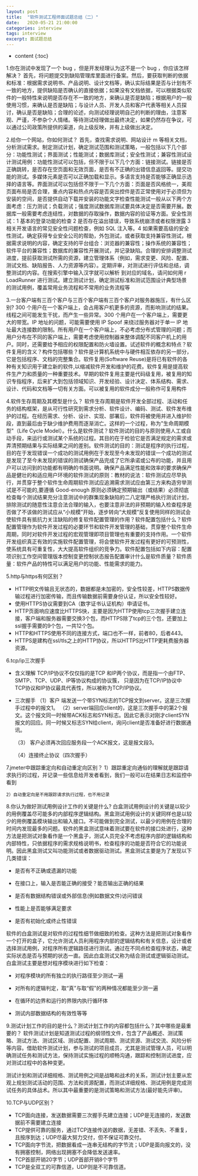 ```yaml
---
layout: post
title:  "软件测试工程师面试题总结（二）"		
date:   2020-05-21 21:00:00
categories: interview
tags: interview
excerpt: 面试题总结
---
```

* content
{:toc}


1.你在测试中发现了一个 bug ，但是开发经理认为这不是一个 bug ，你应该怎样解决？
首先，将问题提交到缺陷管理库里面进行备案。然后，要获取判断的依据和标准：根据需求说明书、产品说明、设计文档等，确认实际结果是否与计划有不一致的地方，提供缺陷是否确认的直接依据；如果没有文档依据，可以根据类似软件的一般特性来说明是否存在不一致的地方，来确认是否是缺陷；根据用户的一般使用习惯，来确认是否是缺陷；与设计人员、开发人员和客户代表等相关人员探讨，确认是否是缺陷；合理的论述，向测试经理说明自己的判断的理由，注意客观、严谨，不参杂个人情绪。等待测试经理做出最终决定，如果仍然存在争议，可以通过公司政策所提供的渠道，向上级反映，并有上级做出决定。

2.给你一个网站，你如何测试？
首先，查找需求说明、网站设计 m 等相关文档，分析测试需求。制定测试计划，确定测试范围和测试策略，一般包括以下几个部分：功能性测试；界面测试；性能测试；数据库测试；安全性测试；兼容性测试设计测试用例：功能性测试可以包括，但不限于以下几个方面：链接测试。链接是否正确跳转，是否存在空页面和无效页面，是否有不正确的出错信息返回等。提交功能的测试。多媒体元素是否可以正确加载和显示。多语言支持是否能够正确显示选择的语言等。界面测试可以包括但不限于一下几个方面：页面是否风格统一，美观页面布局是否合理，重点内容和热点内容是否突出控件是否正常使用对于必须但为安装的空间，是否提供自动下载并安装的功能文字检查性能测试一般从以下两个方面考虑：压力测试；负载测试；强度测试数据库测试要具体决定是否需要开展。数据库一般需要考虑连结性，对数据的存取操作，数据内容的验证等方面。安全性测试：1 基本的登录功能的检查 2 是否存在溢出错误，导致系统崩溃或者权限泄露 3 相关开发语言的常见安全性问题检查，例如 SQL 注入等。4 如果需要高级的安全性测试，确定获得专业安全公司的帮助，外包测试，或者获取支持兼容性测试，根据需求说明的内容，确定支持的平台组合：浏览器的兼容性；操作系统的兼容性；软件平台的兼容性；数据库的兼容性开展测试，并记录缺陷。合理的安排调整测试进度，提前获取测试所需的资源，建立管理体系（例如，需求变更、风险、配置、测试文档、缺陷报告、人力资源等内容）。定期评审，对测试进行评估和总结，调整测试的内容。在搜索引擎中输入汉字就可以解析 到对应的域名，请问如何用 r LoadRunner 进行测试。建立测试计划，确定测试标准和测试范围设计典型场景的测试用例，覆盖常用业务流程和不常用的业务流程等

3.一台客户端有三百个客户与三百个客户端有三百个客户对服务器施压，有什么区别?
300 个用户在一个客户端上，会占用客户机更多的资源，而影响测试的结果。线程之间可能发生干扰，而产生一些异常。300 个用户在一个客户端上，需要更大的带宽。IP 地址的问题，可能需要使用 IP Spoof 来绕过服务器对于单一 IP 地址最大连接数的限制。所有用户在一个客户端上，不必考虑分布式管理的问题；而用户分布在不同的客户端上，需要考虑使用控制器来整体调配不同客户机上的用户。同时，还需要给予相应的权限配置和防火墙设置。试述软件的概念和特点？软件复用的含义？构件包括哪些？软件是计算机系统中与硬件相互依存的另一部分，它是包括程序、文档的完整集合。软件复用(Software Reuse)是将已有软件的各种有关知识用于建立新的软件,以缩减软件开发和维护的花费。软件复用是提高软件生产力和质量的一种重要技术。早期的软件复用主要是代码级复用，被复用的知识专指程序，后来扩大到包括领域知识、开发经验、设计决定、体系结构、需求、设计、代码和文档等一切有关方面。可以被复用的软件成分一般称作可复用构件

4.软件生存周期及其模型是什么？
软件生存周期是软件开发全部过程、活动和任务的结构框架，是从可行性研究到需求分析、软件设计、编码、测试、软件发布维护的过程。在经历需求、分析、设计、实现、部署后，软件将被使用并进入维护阶段，直到最后由于缺少维护费用而逐渐消亡。这样的一个过程，称为"生命周期模型"（Life Cycle Model）。什么是软件测试？软件测试的目的与原则使用人工或自动手段，来运行或测试某个系统的过程。其目的在于检验它是否满足规定的需求或弄清预期结果与实际结果之间的差别。软件测试的目的：测试是程序的执行过程，目的在于发现错误一个成功的测试用例在于发现至今未发现的错误一个成功的测试是发现了至今未发现的错误的测试确保产品完成了它所承诺或公布的功能，并且用户可以访问到的功能都有明确的书面说明。确保产品满足性能和效率的要求确保产品是健壮的和适应用户环境的软件测试的原则：教材的说法：软件测试应尽早执行，并贯穿于整个软件生命周期软件测试应追溯需求测试应由第三方来构造穷举测试是不可能的,要遵循 Good-enough 原则必须确定预期输出（或结果）必须彻底检查每个测试结果充分注意测试中的群集现象缺陷的二八定理严格执行测试计划，排除测试的随意性注意合法合理的输入，也要注意非法的非预期的输入检查程序是否做了不该做的测试应从“小规模”开始，逐步转向“大规模”反复使用同样的测试会使软件具有抵抗力关注缺陷的修复软件配置管理的作用？软件配置包括什么？软件配置管理作为软件开发过程的必要环节和软件开发管理的基础，贯穿整个软件生命周期，同时对软件开发过程的宏观管理即项目管理也有重要的支持作用。一个软件开发组织真正有效的实施软件配置管理，将会使软件开发过程有更好的可预测性，使系统具有可重复性，大大提高软件组织的竞争力。软件配置包括如下内容：配置项识别工作空间管理版本控制变更控制状态报告配置审计什么是软件质量？软件质量：软件产品的特性可以满足用户的功能、性能需求的能力。

5.http与https有何区别？
* HTTP明文传输且无状态的，数据都是未加密的，安全性较差，HTTPS数据传输过程进行加密传输，而且传输数据前需要身份认证，所以安全性较好。
* 使用HTTPS协议需要到CA（数字证书认证机构）申请证书。
* HTTP页面响应速度比HTTPS快，主要是因为HTTP使用tcp三次握手建立连接，客户端和服务器需要交换3个包，而HTTPS除了tcp的三个包，还要加上ssl握手需要的9个包，一共12个包。
* HTTP和HTTPS使用不同的连接方式，端口也不一样，前者80，后者443。
* HTTPS是建构在ssl/tls之上的HTTP协议，所以HTTPS比HTTP更耗费服务器资源。

6.tcp/ip三次握手
* 含义理解
	TCP/IP协议不仅仅指的是TCP 和IP两个协议，而是指一个由FTP、SMTP、TCP、UDP、IP等协议构成的协议簇， 只是因为在TCP/IP协议中TCP协议和IP协议最具代表性，所以被称为TCP/IP协议。
* 三次握手
	（1）客户 端发送一个带SYN标志的TCP报文到server。这是三次握手过程中的报文1。
	（2）server端回应client的，这是三次握手中的第2个报文。这个报文同一时候带ACK标志和SYN标志。因此它表示对刚才clientSYN报文的回应。同一时候又标志SYN给client，询问client是否准备好进行数据通讯。

	（3） 客户必须再次回应服务段一个ACK报文，这是报文段3。

	（4）连接终止协议（四次握手）

7.jmeter中跟踪重定向和自动重定向区别？
	1）跟踪重定向通俗的理解就是跟踪请求执行的过程，并记录一些信息给开发者看到，我们一般可以在结果日志和监控中看到

 	2）自动重定向是不用跟踪请求执行过程，也不用记录

8.你认为做好测试用例设计工作的关键是什么?
白盒测试用例设计的关键是以较少的用例覆盖尽可能多的内部程序逻辑结构。黑盒测试用例设计的关键同样也是以较少的用例覆盖模块输出和输入接口。不可能做到完全测试，以最少的用例在合理的时间内发现最多的问题。软件的黑盒测试意味着测试要在软件的接口处进行，这种方法是把测试对象看作是一个黑盒子，测试人员完全不考虑程序内部的逻辑结构和内部特性，只依据程序的需求规格说明书，检查程序的功能是否符合它的功能说明。因此黑盒测试又叫功能测试或者数据驱动测试。黑盒测试主要是为了发现以下几类错误：

* 是否有不正确或遗漏的功能

* 在接口上，输入是否能正确的接受？能否输出正确的结果

* 是否有数据结构错误或外部信息(例如数据文件)访问错误

* 性能上是否能够满足要求

* 是否有初始化或终止性错误

软件的白盒测试是对软件的过程性细节做细致的检查。这种方法是把测试对象看作一个打开的盒子，它允许测试人员利用程序内部的逻辑结构和有关信息，设计或者选择测试用例，对程序所有逻辑路径进行测试。通过在不同点检查程序状态，确定实际状态是否与预期的状态一直。因此白盒测试又称为结合测试或逻辑驱动测试。白盒测试主要是想对程序模块进行如下检查：

* 对程序模块的所有独立的执行路径至少测试一遍

* 对所有的逻辑判定，取“真”与取“假”的两种情况都能至少测一遍

* 在循环的边界和运行的界限内执行循环体

* 测试内部数据结构的有效性等等

9.测试计划工作的目的是什么？测试计划工作的内容都包括什么？其中哪些是最重要的？
软件测试计划是知道测试过程的纲领性文件，包含了产品概述、测试策略、测试方法、测试区域、测试配置、测试周期、测试资源、测试交流、风险分析等内容。借助软件测试计划，参与测试的项目成员，尤其是测试管理人员，可以明确测试任务和测试方法，保持测试实施过程的顺畅沟通，跟踪和控制测试进度，应对测试过程中的各种变更。

测试计划和测试详细规格、测试用例之间是战略和战术的关系，测试计划主要从宏观上规划测试活动的范围、方法和资源配置，而测试详细规格、测试用例是完成测试任务的具体战术。所以其中最重要的是测试策略和测试方法(最好能先评审)。

10.TCP与UDP区别？
* TCP面向连接，发送数据需要三次握手先建立连接；UDP是无连接的，发送数据前不需要建立连接
* TCP提供可靠的服务，通过TCP连接传送的数据，无差错、不丢失、不重复，且按序到达；UDP尽最大努力交付，但不保证可靠交付。
* TCP面向字节流，把数据看成一连串无结构的字节流；UDP是面向报文的，没有拥塞控制，网络出现拥塞不会降低发送速率。
* TCP首部开销20字节；UDP首部开销8个字节
* TCP是全双工的可靠信道，UDP则是不可靠信道。

